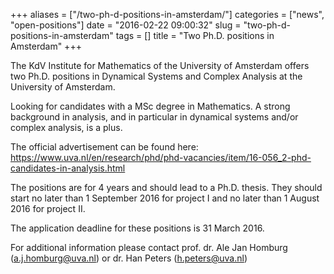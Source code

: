 +++
aliases = ["/two-ph-d-positions-in-amsterdam/"]
categories = ["news", "open-positions"]
date = "2016-02-22 09:00:32"
slug = "two-ph-d-positions-in-amsterdam"
tags = []
title = "Two Ph.D. positions in Amsterdam"
+++

The KdV Institute for Mathematics of the University of Amsterdam offers
two Ph.D. positions in Dynamical Systems and Complex Analysis at the
University of Amsterdam.

Looking for candidates with a MSc degree in Mathematics. A strong
background in analysis, and in particular in dynamical systems and/or
complex analysis, is a plus.

The official advertisement can be found here:
<https://www.uva.nl/en/research/phd/phd-vacancies/item/16-056_2-phd-candidates-in-analysis.html>

The positions are for 4 years and should lead to a Ph.D. thesis. They
should start no later than 1 September 2016
for project I and no later than 1 August 2016 for
project II.

The application deadline for these positions is 31 March
2016.

For additional information please contact prof. dr. Ale Jan Homburg
([a.j.homburg@uva.nl](a.j.homburg@uva.nl)) or dr. Han Peters ([h.peters@uva.nl](h.peters@uva.nl))

 
